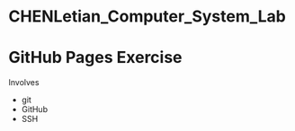 # CHENLetian_Computer_System_Lab

GitHub Pages Exercise
===========

Involves
 * git
 * GitHub
 * SSH

